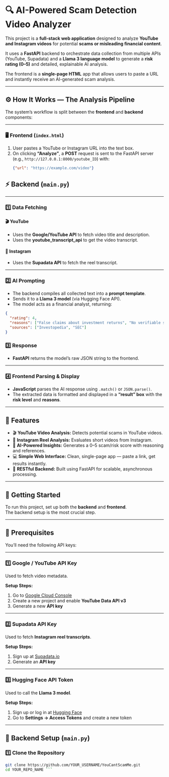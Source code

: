 # 🔍 AI-Powered Scam Detection Video Analyzer

This project is a **full-stack web application** designed to analyze **YouTube and Instagram videos** for potential **scams or misleading financial content**.  

It uses a **FastAPI** backend to orchestrate data collection from multiple APIs (YouTube, Supadata) and a **Llama 3 language model** to generate a **risk rating (0–5)** and detailed, explainable AI analysis.

The frontend is a **single-page HTML** app that allows users to paste a URL and instantly receive an AI-generated scam analysis.


---

## ⚙️ How It Works — The Analysis Pipeline

The system’s workflow is split between the **frontend** and **backend** components:

---

### 🖥️ Frontend (`index.html`)
1. User pastes a YouTube or Instagram URL into the text box.  
2. On clicking **“Analyze”**, a **POST** request is sent to the FastAPI server (e.g., `http://127.0.0.1:8000/youtube_ID`) with:
   ```json
   {"url": "https://example.com/video"}
## ⚡ Backend (`main.py`)

---

### 1️⃣ Data Fetching

#### 🎬 YouTube
- Uses the **Google/YouTube API** to fetch video title and description.  
- Uses the **youtube_transcript_api** to get the video transcript.

#### 📱 Instagram
- Uses the **Supadata API** to fetch the reel transcript.

---

### 2️⃣ AI Prompting

- The backend compiles all collected text into a **prompt template**.  
- Sends it to a **Llama 3 model** (via Hugging Face API).  
- The model acts as a financial analyst, returning:

```json
{
  "rating": 4,
  "reasons": ["False claims about investment returns", "No verifiable sources"],
  "sources": ["Investopedia", "SEC"]
}
```
### 3️⃣ Response

- **FastAPI** returns the model’s raw JSON string to the frontend.

---

### 4️⃣ Frontend Parsing & Display

- **JavaScript** parses the AI response using `.match()` or `JSON.parse()`.  
- The extracted data is formatted and displayed in a **“result” box** with the **risk level** and **reasons**.

---

## 🚀 Features

- 🎬 **YouTube Video Analysis:** Detects potential scams in YouTube videos.  
- 📱 **Instagram Reel Analysis:** Evaluates short videos from Instagram.  
- 🧠 **AI-Powered Insights:** Generates a 0–5 scam/risk score with reasoning and references.  
- 💻 **Simple Web Interface:** Clean, single-page app — paste a link, get results instantly.  
- 🔗 **RESTful Backend:** Built using FastAPI for scalable, asynchronous processing.

---

## 🧩 Getting Started

To run this project, set up both the **backend** and **frontend**.  
The backend setup is the most crucial step.

---

## 🔑 Prerequisites

You’ll need the following API keys:

---

### 1️⃣ Google / YouTube API Key

Used to fetch video metadata.

**Setup Steps:**
1. Go to [Google Cloud Console](https://console.cloud.google.com)  
2. Create a new project and enable **YouTube Data API v3**  
3. Generate a new **API key**

---

### 2️⃣ Supadata API Key

Used to fetch **Instagram reel transcripts**.

**Setup Steps:**
1. Sign up at [Supadata.io](https://supadata.io)  
2. Generate an **API key**

---

### 3️⃣ Hugging Face API Token

Used to call the **Llama 3 model**.

**Setup Steps:**
1. Sign up or log in at [Hugging Face](https://huggingface.co)  
2. Go to **Settings → Access Tokens** and create a new token

---

## 🧠 Backend Setup (`main.py`)

### 1️⃣ Clone the Repository
```bash
git clone https://github.com/YOUR_USERNAME/YouCantScamMe.git
cd YOUR_REPO_NAME ```
